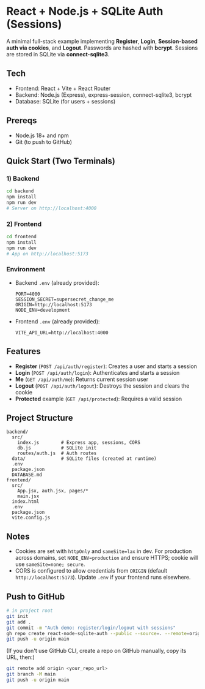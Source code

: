 # React + Node.js + SQLite Auth (Sessions)

A minimal full-stack example implementing **Register**, **Login**, **Session-based auth via cookies**, and **Logout**.
Passwords are hashed with **bcrypt**. Sessions are stored in SQLite via **connect-sqlite3**.

## Tech
- Frontend: React + Vite + React Router
- Backend: Node.js (Express), express-session, connect-sqlite3, bcrypt
- Database: SQLite (for users + sessions)

## Prereqs
- Node.js 18+ and npm
- Git (to push to GitHub)

## Quick Start (Two Terminals)
### 1) Backend
```bash
cd backend
npm install
npm run dev
# Server on http://localhost:4000
```

### 2) Frontend
```bash
cd frontend
npm install
npm run dev
# App on http://localhost:5173
```

### Environment
- Backend `.env` (already provided):
  ```env
  PORT=4000
  SESSION_SECRET=supersecret_change_me
  ORIGIN=http://localhost:5173
  NODE_ENV=development
  ```
- Frontend `.env` (already provided):
  ```env
  VITE_API_URL=http://localhost:4000
  ```

## Features
- **Register** (`POST /api/auth/register`): Creates a user and starts a session
- **Login** (`POST /api/auth/login`): Authenticates and starts a session
- **Me** (`GET /api/auth/me`): Returns current session user
- **Logout** (`POST /api/auth/logout`): Destroys the session and clears the cookie
- **Protected** example (`GET /api/protected`): Requires a valid session

## Project Structure
```
backend/
  src/
    index.js        # Express app, sessions, CORS
    db.js           # SQLite init
    routes/auth.js  # Auth routes
  data/             # SQLite files (created at runtime)
  .env
  package.json
  DATABASE.md
frontend/
  src/
    App.jsx, auth.jsx, pages/*
    main.jsx
  index.html
  .env
  package.json
  vite.config.js
```

## Notes
- Cookies are set with `httpOnly` and `sameSite=lax` in dev. For production across domains, set `NODE_ENV=production` and ensure HTTPS; cookie will use `sameSite=none; secure`.
- CORS is configured to allow credentials from `ORIGIN` (default `http://localhost:5173`). Update `.env` if your frontend runs elsewhere.

## Push to GitHub
```bash
# in project root
git init
git add .
git commit -m "Auth demo: register/login/logout with sessions"
gh repo create react-node-sqlite-auth --public --source=. --remote=origin
git push -u origin main
```
(If you don't use GitHub CLI, create a repo on GitHub manually, copy its URL, then:)
```bash
git remote add origin <your_repo_url>
git branch -M main
git push -u origin main
```
